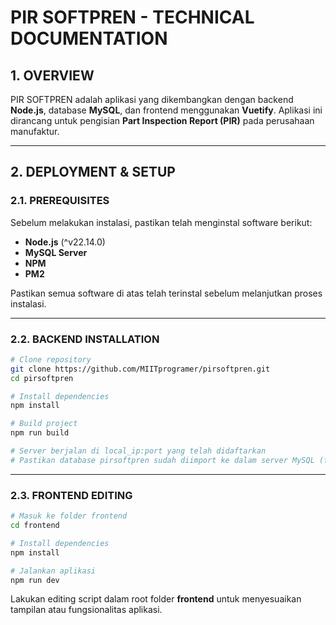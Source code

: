 # PIR SOFTPREN - TECHNICAL DOCUMENTATION

## 1. OVERVIEW
PIR SOFTPREN adalah aplikasi yang dikembangkan dengan backend **Node.js**, database **MySQL**, dan frontend menggunakan **Vuetify**. Aplikasi ini dirancang untuk pengisian **Part Inspection Report (PIR)** pada perusahaan manufaktur.

---

## 2. DEPLOYMENT & SETUP

### 2.1. PREREQUISITES
Sebelum melakukan instalasi, pastikan telah menginstal software berikut:
- **Node.js** (^v22.14.0)
- **MySQL Server**
- **NPM**
- **PM2**

Pastikan semua software di atas telah terinstal sebelum melanjutkan proses instalasi.

---

### 2.2. BACKEND INSTALLATION
```sh
# Clone repository
git clone https://github.com/MIITprogramer/pirsoftpren.git
cd pirsoftpren

# Install dependencies
npm install

# Build project
npm run build

# Server berjalan di local_ip:port yang telah didaftarkan
# Pastikan database pirsoftpren sudah diimport ke dalam server MySQL (file SQL ada di root project)
```

---

### 2.3. FRONTEND EDITING
```sh
# Masuk ke folder frontend
cd frontend

# Install dependencies
npm install

# Jalankan aplikasi
npm run dev
```
Lakukan editing script dalam root folder **frontend** untuk menyesuaikan tampilan atau fungsionalitas aplikasi.
